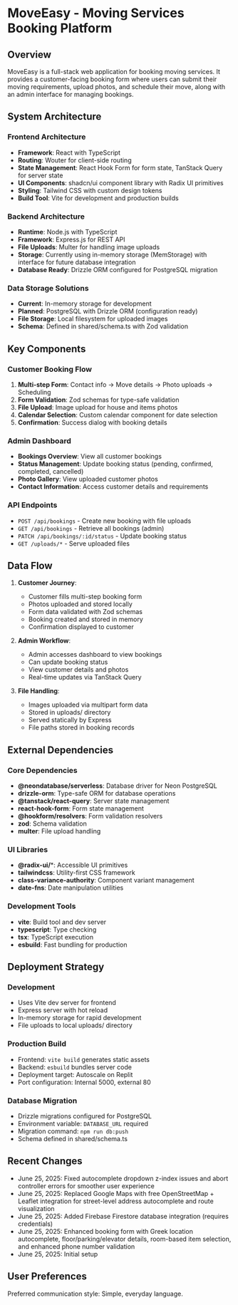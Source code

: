 # MoveEasy - Moving Services Booking Platform

## Overview

MoveEasy is a full-stack web application for booking moving services. It provides a customer-facing booking form where users can submit their moving requirements, upload photos, and schedule their move, along with an admin interface for managing bookings.

## System Architecture

### Frontend Architecture
- **Framework**: React with TypeScript
- **Routing**: Wouter for client-side routing
- **State Management**: React Hook Form for form state, TanStack Query for server state
- **UI Components**: shadcn/ui component library with Radix UI primitives
- **Styling**: Tailwind CSS with custom design tokens
- **Build Tool**: Vite for development and production builds

### Backend Architecture
- **Runtime**: Node.js with TypeScript
- **Framework**: Express.js for REST API
- **File Uploads**: Multer for handling image uploads
- **Storage**: Currently using in-memory storage (MemStorage) with interface for future database integration
- **Database Ready**: Drizzle ORM configured for PostgreSQL migration

### Data Storage Solutions
- **Current**: In-memory storage for development
- **Planned**: PostgreSQL with Drizzle ORM (configuration ready)
- **File Storage**: Local filesystem for uploaded images
- **Schema**: Defined in shared/schema.ts with Zod validation

## Key Components

### Customer Booking Flow
1. **Multi-step Form**: Contact info → Move details → Photo uploads → Scheduling
2. **Form Validation**: Zod schemas for type-safe validation
3. **File Upload**: Image upload for house and items photos
4. **Calendar Selection**: Custom calendar component for date selection
5. **Confirmation**: Success dialog with booking details

### Admin Dashboard
- **Bookings Overview**: View all customer bookings
- **Status Management**: Update booking status (pending, confirmed, completed, cancelled)
- **Photo Gallery**: View uploaded customer photos
- **Contact Information**: Access customer details and requirements

### API Endpoints
- `POST /api/bookings` - Create new booking with file uploads
- `GET /api/bookings` - Retrieve all bookings (admin)
- `PATCH /api/bookings/:id/status` - Update booking status
- `GET /uploads/*` - Serve uploaded files

## Data Flow

1. **Customer Journey**:
   - Customer fills multi-step booking form
   - Photos uploaded and stored locally
   - Form data validated with Zod schemas
   - Booking created and stored in memory
   - Confirmation displayed to customer

2. **Admin Workflow**:
   - Admin accesses dashboard to view bookings
   - Can update booking status
   - View customer details and photos
   - Real-time updates via TanStack Query

3. **File Handling**:
   - Images uploaded via multipart form data
   - Stored in uploads/ directory
   - Served statically by Express
   - File paths stored in booking records

## External Dependencies

### Core Dependencies
- **@neondatabase/serverless**: Database driver for Neon PostgreSQL
- **drizzle-orm**: Type-safe ORM for database operations
- **@tanstack/react-query**: Server state management
- **react-hook-form**: Form state management
- **@hookform/resolvers**: Form validation resolvers
- **zod**: Schema validation
- **multer**: File upload handling

### UI Libraries
- **@radix-ui/***: Accessible UI primitives
- **tailwindcss**: Utility-first CSS framework
- **class-variance-authority**: Component variant management
- **date-fns**: Date manipulation utilities

### Development Tools
- **vite**: Build tool and dev server
- **typescript**: Type checking
- **tsx**: TypeScript execution
- **esbuild**: Fast bundling for production

## Deployment Strategy

### Development
- Uses Vite dev server for frontend
- Express server with hot reload
- In-memory storage for rapid development
- File uploads to local uploads/ directory

### Production Build
- Frontend: `vite build` generates static assets
- Backend: `esbuild` bundles server code
- Deployment target: Autoscale on Replit
- Port configuration: Internal 5000, external 80

### Database Migration
- Drizzle migrations configured for PostgreSQL
- Environment variable: `DATABASE_URL` required
- Migration command: `npm run db:push`
- Schema defined in shared/schema.ts

## Recent Changes
- June 25, 2025: Fixed autocomplete dropdown z-index issues and abort controller errors for smoother user experience
- June 25, 2025: Replaced Google Maps with free OpenStreetMap + Leaflet integration for street-level address autocomplete and route visualization
- June 25, 2025: Added Firebase Firestore database integration (requires credentials)
- June 25, 2025: Enhanced booking form with Greek location autocomplete, floor/parking/elevator details, room-based item selection, and enhanced phone number validation
- June 25, 2025: Initial setup

## User Preferences

Preferred communication style: Simple, everyday language.